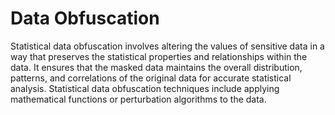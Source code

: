 # Data Obfuscation

Statistical data obfuscation involves altering the values of sensitive data in a way that preserves the statistical properties and relationships within the data. It ensures that the masked data maintains the overall distribution, patterns, and correlations of the original data for accurate statistical analysis. Statistical data obfuscation techniques include applying mathematical functions or perturbation algorithms to the data.

